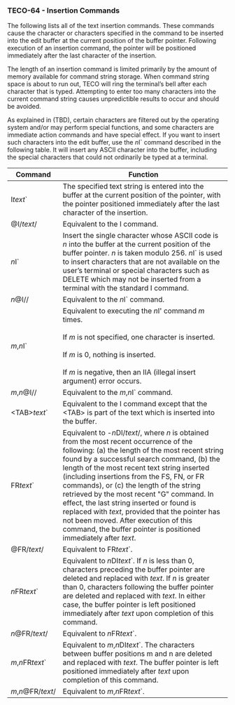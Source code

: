 ### TECO-64 - Insertion Commands

The following lists all of the text insertion commands. These commands cause the
character or characters specified in the command to be inserted into the edit buffer
at the current position of the buffer pointer. Following execution of an insertion
command, the pointer will be positioned immediately after the last character of
the insertion.

The length of an insertion command is limited primarily by the amount of
memory available for command string storage. When command string space
is about to run out, TECO will ring the terminal’s bell after each
character that is typed. Attempting to enter too many characters into
the current command string causes unpredictible results to occur and
should be avoided.

As explained in (TBD), certain characters are filtered out by the
operating system and/or may perform special functions, and some characters are
immediate action commands and have special effect. If you want to insert such
characters into the edit buffer, use the *n*I\` command described in the following
table. It will insert any ASCII character into the buffer, including the special
characters that could not ordinarily be typed at a terminal.

| Command | Function |
| ------- | -------- |
| I*text*\` | The specified text string is entered into the buffer at the current position of the pointer, with the pointer positioned immediately after the last character of the insertion. |
| @I/*text*/ | Equivalent to the I command. |
| *n*I\` | Insert the single character whose ASCII code is *n* into the buffer at the current position of the buffer pointer. *n* is taken modulo 256. *n*I\` is used to insert characters that are not available on the user’s terminal or special characters such as DELETE which may not be inserted from a terminal with the standard I command. |
| *n*@I// | Equivalent to the *n*I\` command. |
| *m*,*n*I\` | Equivalent to executing the *n*I\' command *m* times. <br><br>If *m* is not specified, one character is inserted. <br><br>If *m* is 0, nothing is inserted. <br><br>If *m* is negative, then an IIA (illegal insert argument) error occurs. |
| *m*,*n*@I// | Equivalent to the *m*,*n*I\` command. |
| \<TAB\>*text*\` | Equivalent to the I command except that the \<TAB\> is part of the text which is inserted into the buffer. |
| FR*text*\` | Equivalent to -*n*DI/*text*/, where *n* is obtained from the most recent occurrence of the following: (a) the length of the most recent string found by a successful search command, (b) the length of the most recent text string inserted (including insertions from the FS, FN, or FR commands), or (c) the length of the string retrieved by the most recent "G" command. In effect, the last string inserted or found is replaced with *text*, provided that the pointer has not been moved. After execution of this command, the buffer pointer is positioned immediately after *text*. |
| @FR/*text*/ | Equivalent to FR*text*\`.
| *n*FR*text*\` | Equivalent to *n*DI*text*\`. If *n* is less than 0, characters preceding the buffer pointer are deleted and replaced with *text*. If *n* is greater than 0, characters following the buffer pointer are deleted and replaced with *text*. In either case, the buffer pointer is left positioned immediately after *text* upon completion of this command. |
| *n*@FR/*text*/ | Equivalent to *n*FR*text*\`. |
| *m*,*n*FR*text*\` | Equivalent to *m*,*n*DI*text*\`. The characters between buffer positions m and n are deleted and replaced with *text*. The buffer pointer is left positioned immediately after *text* upon completion of this command. |
| *m*,*n*@FR/*text*/ | Equivalent to *m*,*n*FR*text*\`. |
